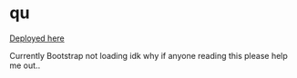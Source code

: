 # qu
 
[Deployed here](https://sampleqna.herokuapp.com/)

Currently Bootstrap not loading idk why if anyone reading this please help me out.. 
